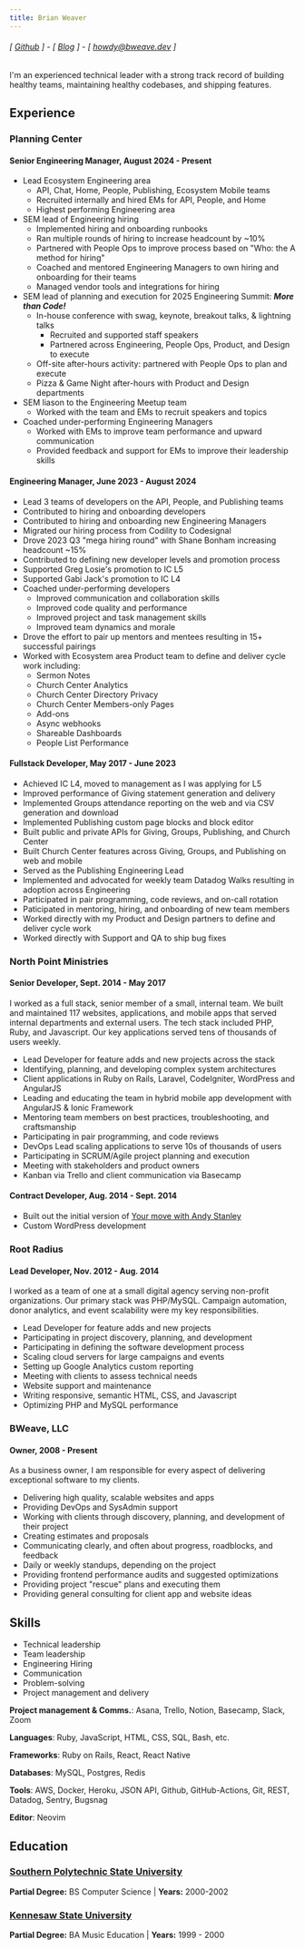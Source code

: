 ```yaml
---
title: Brian Weaver
---
```


###### [ [Github](https://www.github.com/bweave) ] - [ [Blog](https://blog.bweave.dev/) ] - [ howdy@bweave.dev ]

I'm an experienced technical leader with a strong track record of building healthy teams, maintaining healthy codebases, and shipping features.

## Experience

### Planning Center

#### Senior Engineering Manager, August 2024 - Present

- Lead Ecosystem Engineering area
  - API, Chat, Home, People, Publishing, Ecosystem Mobile teams
  - Recruited internally and hired EMs for API, People, and Home
  - Highest performing Engineering area
- SEM lead of Engineering hiring
  - Implemented hiring and onboarding runbooks
  - Ran multiple rounds of hiring to increase headcount by ~10%
  - Partnered with People Ops to improve process based on "Who: the A method for hiring"
  - Coached and mentored Engineering Managers to own hiring and onboarding for their teams
  - Managed vendor tools and integrations for hiring
- SEM lead of planning and execution for 2025 Engineering Summit: **_More than Code!_**
  - In-house conference with swag, keynote, breakout talks, & lightning talks
    - Recruited and supported staff speakers
    - Partnered across Engineering, People Ops, Product, and Design to execute
  - Off-site after-hours activity: partnered with People Ops to plan and execute
  - Pizza & Game Night after-hours with Product and Design departments
- SEM liason to the Engineering Meetup team
  - Worked with the team and EMs to recruit speakers and topics
- Coached under-performing Engineering Managers
  - Worked with EMs to improve team performance and upward communication
  - Provided feedback and support for EMs to improve their leadership skills

#### Engineering Manager, June 2023 - August 2024

- Lead 3 teams of developers on the API, People, and Publishing teams
- Contributed to hiring and onboarding developers
- Contributed to hiring and onboarding new Engineering Managers
- Migrated our hiring process from Codility to Codesignal
- Drove 2023 Q3 "mega hiring round" with Shane Bonham increasing headcount ~15%
- Contributed to defining new developer levels and promotion process
- Supported Greg Losie's promotion to IC L5
- Supported Gabi Jack's promotion to IC L4
- Coached under-performing developers
  - Improved communication and collaboration skills
  - Improved code quality and performance
  - Improved project and task management skills
  - Improved team dynamics and morale
- Drove the effort to pair up mentors and mentees resulting in 15+ successful pairings
- Worked with Ecosystem area Product team to define and deliver cycle work including:
  - Sermon Notes
  - Church Center Analytics
  - Church Center Directory Privacy
  - Church Center Members-only Pages
  - Add-ons
  - Async webhooks
  - Shareable Dashboards
  - People List Performance

#### Fullstack Developer, May 2017 - June 2023

- Achieved IC L4, moved to management as I was applying for L5
- Improved performance of Giving statement generation and delivery
- Implemented Groups attendance reporting on the web and via CSV generation and download
- Implemented Publishing custom page blocks and block editor
- Built public and private APIs for Giving, Groups, Publishing, and Church Center
- Built Church Center features across Giving, Groups, and Publishing on web and mobile
- Served as the Publishing Engineering Lead
- Implemented and advocated for weekly team Datadog Walks resulting in adoption across Engineering
- Participated in pair programming, code reviews, and on-call rotation
- Paticipated in mentoring, hiring, and onboarding of new team members
- Worked directly with my Product and Design partners to define and deliver cycle work
- Worked directly with Support and QA to ship bug fixes

### North Point Ministries

#### Senior Developer, Sept. 2014 - May 2017

I worked as a full stack, senior member of a small, internal team. We built and maintained 117 websites, applications, and mobile apps that served internal departments and external users. The tech stack included PHP, Ruby, and Javascript. Our key applications served tens of thousands of users weekly.

- Lead Developer for feature adds and new projects across the stack
- Identifying, planning, and developing complex system architectures
- Client applications in Ruby on Rails, Laravel, CodeIgniter, WordPress and AngularJS
- Leading and educating the team in hybrid mobile app development with AngularJS & Ionic Framework
- Mentoring team members on best practices, troubleshooting, and craftsmanship
- Participating in pair programming, and code reviews
- DevOps Lead scaling applications to serve 10s of thousands of users
- Participating in SCRUM/Agile project planning and execution
- Meeting with stakeholders and product owners
- Kanban via Trello and client communication via Basecamp

#### Contract Developer, Aug. 2014 - Sept. 2014

- Built out the initial version of [Your move with Andy Stanley](https://yourmove.is/)
- Custom WordPress development

### Root Radius

#### Lead Developer, Nov. 2012 - Aug. 2014

I worked as a team of one at a small digital agency serving non-profit organizations. Our primary stack was PHP/MySQL. Campaign automation, donor analytics, and event scalability were my key responsibilities.

- Lead Developer for feature adds and new projects
- Participating in project discovery, planning, and development
- Participating in defining the software development process
- Scaling cloud servers for large campaigns and events
- Setting up Google Analytics custom reporting
- Meeting with clients to assess technical needs
- Website support and maintenance
- Writing responsive, semantic HTML, CSS, and Javascript
- Optimizing PHP and MySQL performance

### BWeave, LLC

#### Owner, 2008 - Present

As a business owner, I am responsible for every aspect of delivering exceptional software to my clients.

- Delivering high quality, scalable websites and apps
- Providing DevOps and SysAdmin support
- Working with clients through discovery, planning, and development of their project
- Creating estimates and proposals
- Communicating clearly, and often about progress, roadblocks, and feedback
- Daily or weekly standups, depending on the project
- Providing frontend performance audits and suggested optimizations
- Providing project "rescue" plans and executing them
- Providing general consulting for client app and website ideas

## Skills

- Technical leadership
- Team leadership
- Engineering Hiring
- Communication
- Problem-solving
- Project management and delivery

**Project management & Comms.**: Asana, Trello, Notion, Basecamp, Slack, Zoom

**Languages**: Ruby, JavaScript, HTML, CSS, SQL, Bash, etc.

**Frameworks**: Ruby on Rails, React, React Native

**Databases**: MySQL, Postgres, Redis

**Tools**: AWS, Docker, Heroku, JSON API, Github, GitHub-Actions, Git, REST, Datadog, Sentry, Bugsnag

**Editor**: Neovim

## Education

### [Southern Polytechnic State University](http://engineering.kennesaw.edu/)

**Partial Degree:** BS Computer Science | **Years:** 2000-2002

### [Kennesaw State University](http://www.kennesaw.edu/)

**Partial Degree:** BA Music Education | **Years:** 1999 - 2000
